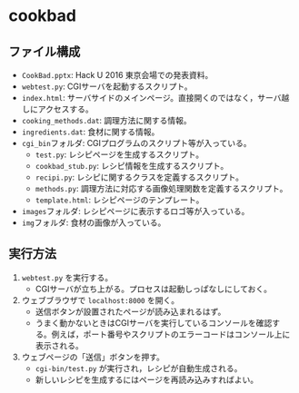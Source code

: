 # cookbad

## ファイル構成

- `CookBad.pptx`: Hack U 2016 東京会場での発表資料。
- `webtest.py`: CGIサーバを起動するスクリプト。
- `index.html`: サーバサイドのメインページ。直接開くのではなく，サーバ越しにアクセスする。
- `cooking_methods.dat`: 調理方法に関する情報。
- `ingredients.dat`: 食材に関する情報。
- `cgi_bin`フォルダ: CGIプログラムのスクリプト等が入っている。
    - `test.py`: レシピページを生成するスクリプト。
    - `cookbad_stub.py`: レシピ情報を生成するスクリプト。
    - `recipi.py`: レシピに関するクラスを定義するスクリプト。
    - `methods.py`: 調理方法に対応する画像処理関数を定義するスクリプト。
    - `template.html`: レシピページのテンプレート。
- `images`フォルダ: レシピページに表示するロゴ等が入っている。
- `img`フォルダ: 食材の画像が入っている。


## 実行方法

1. `webtest.py` を実行する。
    - CGIサーバが立ち上がる。プロセスは起動しっぱなしにしておく。
2. ウェブブラウザで `localhost:8000` を開く。
    - 送信ボタンが設置されたページが読み込まれるはず。
    - うまく動かないときはCGIサーバを実行しているコンソールを確認する。例えば，ポート番号やスクリプトのエラーコードはコンソール上に表示される。
3. ウェブページの「送信」ボタンを押す。
    - `cgi-bin/test.py` が実行され，レシピが自動生成される。
    - 新しいレシピを生成するにはページを再読み込みすればよい。

